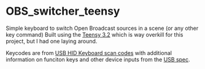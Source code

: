 # OBS_switcher_teensy
Simple keyboard to switch Open Broadcast sources in a scene (or any other key command)
Built using the [Teensy 3.2](https://www.pjrc.com/teensy/) which is way overkill for this project, but I had one laying around.

Keycodes are from [USB HID Keyboard scan codes](https://gist.github.com/MightyPork/6da26e382a7ad91b5496ee55fdc73db2) with additional information on funciton keys and other device inputs from the [USB spec](http://www.usb.org/developers/hidpage/Hut1_12v2.pdf).

